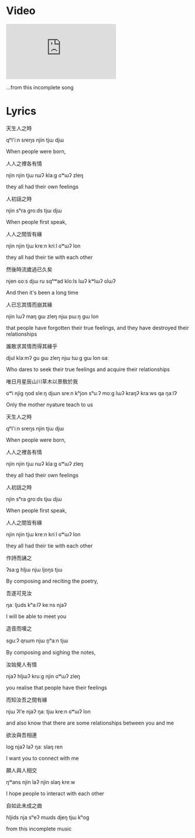 
# Video

<iframe class="youtube" src="https://www.youtube.com/embed/hn4T41PSBok" title="YouTube video player" frameborder="0" allow="accelerometer; autoplay; clipboard-write; encrypted-media; gyroscope; picture-in-picture" allowfullscreen></iframe>

...from this incomplete song

# Lyrics

天生人之時

qʰl'iːn sreŋs njin tjɯ djɯ

When people were born,

人人之裡各有情

njin njin tjɯ rɯʔ klaːɡ ɢʷɯʔ zleŋ

they all had their own feelings

人初話之時

njin sʰra ɡroːds tjɯ djɯ

When people first speak,

人人之間皆有緣

njin njin tjɯ kreːn kriːl ɢʷɯʔ lon

they all had their tie with each other

然後時流歲過已久矣

njen ɢoːs djɯ ru sqʰʷad kloːls lɯʔ kʷlɯʔ ɢlɯʔ

And then it's been a long time 

人已忘其情而崩其緣

njin lɯʔ maŋ ɡɯ zleŋ njɯ pɯːŋ ɡɯ lon

that people have forgotten their true feelings, and they have destroyed their relationships

誰敢求其情而得其緣乎

djul klaːmʔ ɡu ɡɯ zleŋ njɯ tɯːɡ ɡɯ lon ɢaː

Who dares to seek their true feelings and acquire their relationships

唯日月星辰山川草木以景敎於我

ɢʷi njiɡ ŋod sleːŋ djɯn sreːn kʰjon sʰuːʔ moːɡ lɯʔ kraŋʔ kraːws qa ŋaːlʔ

Only the mother nyature teach to us

天生人之時

qʰl'iːn sreŋs njin tjɯ djɯ

When people were born,

人人之裡各有情

njin njin tjɯ rɯʔ klaːɡ ɢʷɯʔ zleŋ

they all had their own feelings

人初話之時

njin sʰra ɡroːds tjɯ djɯ

When people first speak,

人人之間皆有緣

njin njin tjɯ kreːn kriːl ɢʷɯʔ lon

they all had their tie with each other

作詩而誦之

ʔsaːɡ hljɯ njɯ ljoŋs tjɯ

By composing and reciting the poetry,

吾遂可見汝

ŋaː ljuds kʰaːlʔ keːns njaʔ

I will be able to meet you

造音而嘆之

sɡuːʔ qrɯm njɯ n̥ʰaːn tjɯ

By composing and sighing the notes,

汝始覺人有情

njaʔ hljɯʔ kruːɡ njin ɢʷɯʔ zleŋ

you realise that people have their feelings

而知汝吾之間有緣

njɯ ʔl'e njaʔ ŋaː tjɯ kreːn ɢʷɯʔ lon

and also know that there are some relationships between you and me

欲汝與吾相連

loɡ njaʔ laʔ ŋaː slaŋ ren

I want you to connect with me

願人與人相交

ŋʷans njin laʔ njin slaŋ kreːw

I hope people to interact with each other

自如此未成之曲

ɦljids nja sʰeʔ mɯds djeŋ tjɯ kʰoɡ

from this incomplete music

